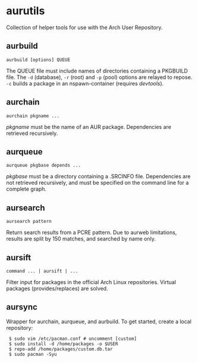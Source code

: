 # aurutils

Collection of helper tools for use with the Arch User Repository.

## aurbuild

```aurbuild [options] QUEUE```

The QUEUE file must include names of directories containing a PKGBUILD file. The ```-d``` (database), ```-r``` (root) and ```-p``` (pool) options are relayed to repose. ```-c``` builds a package in an nspawn-container (requires _devtools_).

## aurchain

```aurchain pkgname ...```

_pkgname_ must be the name of an AUR package. Dependencies are retrieved recursively.

## aurqueue

```aurqueue pkgbase depends ...```

_pkgbase_ must be a directory containing a .SRCINFO file. Dependencies are not retrieved recursively, and must be specified on the command line for a complete graph.

## aursearch

```aursearch pattern```

Return search results from a PCRE pattern. Due to aurweb limitations, results are split by 150 matches, and searched by name only.

## aursift

```command ... | aursift | ...```

Filter input for packages in the official Arch Linux repositories. Virtual packages (provides/replaces) are solved.

## aursync

Wrapper for aurchain, aurqueue, and aurbuild. To get started, create a local repository:

```
 $ sudo vim /etc/pacman.conf # uncomment [custom]
 $ sudo install -d /home/packages -o $USER
 $ repo-add /home/packages/custom.db.tar
 $ sudo pacman -Syu
```

